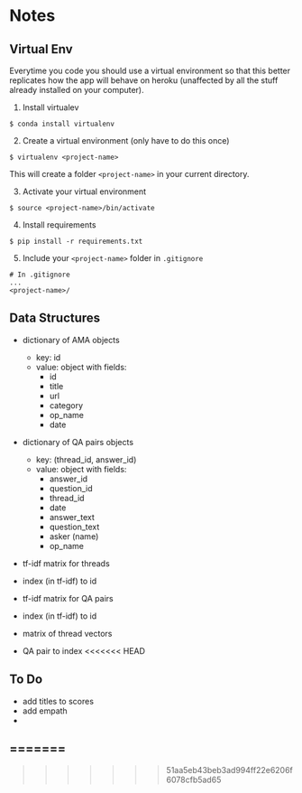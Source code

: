 # Notes

## Virtual Env

Everytime you code you should use a virtual environment so that this better replicates how the app will behave on heroku (unaffected by all the stuff already installed on your computer).

1. Install virtualev
```
$ conda install virtualenv
```

2. Create a virtual environment (only have to do this once)
```
$ virtualenv <project-name>
```
This will create a folder `<project-name>` in your current directory.

3. Activate your virtual environment
```
$ source <project-name>/bin/activate
```

4. Install requirements
```
$ pip install -r requirements.txt
```

5. Include your `<project-name>` folder in `.gitignore`
```
# In .gitignore
...
<project-name>/
```

## Data Structures

- dictionary of AMA objects
    - key: id
    - value: object with fields:
      - id
      - title
      - url
      - category
      - op_name
      - date

- dictionary of QA pairs objects
    - key: (thread_id, answer_id)
    - value: object with fields:
      - answer_id
      - question_id
      - thread_id
      - date
      - answer_text
      - question_text
      - asker (name)
      - op_name

- tf-idf matrix for threads
- index (in tf-idf) to id

- tf-idf matrix for QA pairs
- index (in tf-idf) to id

- matrix of thread vectors
- QA pair to index
<<<<<<< HEAD


## To Do

- add titles to scores
- add empath
- 
=======
 - 

>>>>>>> 51aa5eb43beb3ad994ff22e6206f6078cfb5ad65

